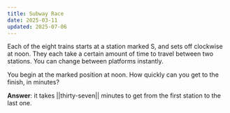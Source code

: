 ```yaml
---
title: Subway Race
date: 2025-03-11
updated: 2025-07-06
---
```


Each of the eight trains starts at a station marked S, and sets off clockwise at noon. They each take a certain amount of time to travel between two stations. You can change between platforms instantly.

You begin at the marked position at noon. How quickly can you get to the finish, in minutes?

**Answer**: it takes ||thirty-seven|| minutes to get from the first station to the last one.